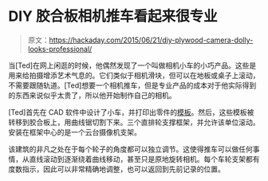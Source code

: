 # DIY 胶合板相机推车看起来很专业

> 原文：<https://hackaday.com/2015/06/21/diy-plywood-camera-dolly-looks-professional/>

当[Ted]在网上闲逛的时候，他偶然发现了一个叫做相机小车的小巧产品。这些是用来给拍摄增添艺术气息的。它们类似于相机滑块，但可以在地板或桌子上滚动，不需要跟随轨道。[Ted]想要一个相机推车，但是专业产品的成本对于他实际得到的东西来说似乎太贵了，所以他开始制作自己的相机。

[Ted]首先在 CAD 软件中设计了小车，并打印出零件的[模板](http://www.dvxuser6.com/uploaded/6699/1217917685.jpg)。然后，这些模板被转移到胶合板上，用曲线锯切割下来。三个直排轮支撑框架，并允许该单位滚动。安装在框架中心的是一个云台摄像机支架。

该建筑的非凡之处在于每个轮子的角度都可以独立调节。这使得推车可以做任何事情，从直线滚动到逐渐绕着曲线移动，甚至只是原地旋转相机。每个车轮支架都有度数指示，因此可以非常精确地调整，也可以返回到先前记录的位置。